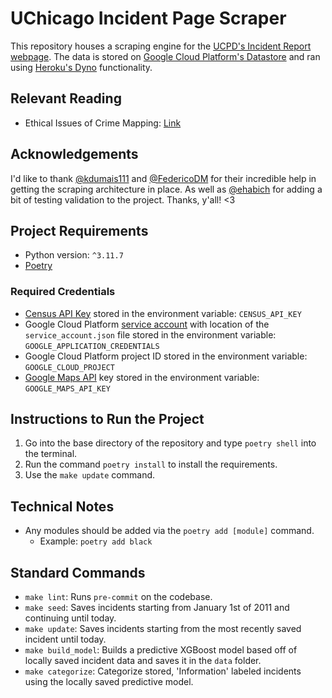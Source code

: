 # UChicago Incident Page Scraper
This repository houses a scraping engine for the [UCPD's Incident Report webpage](https://incidentreports.uchicago.edu/). The data is stored on
[Google Cloud Platform's Datastore](https://cloud.google.com/datastore) and ran using [Heroku's Dyno](https://devcenter.heroku.com/articles/dyno-types) functionality.

## Relevant Reading
- Ethical Issues of Crime Mapping: [Link](https://storymaps.arcgis.com/stories/9b71d1fba77641a0ad35b07b23aae66b?utm_source=pocket_saves)

## Acknowledgements
I'd like to thank [@kdumais111](https://github.com/kdumais111) and [@FedericoDM](https://github.com/FedericoDM) for their incredible help in getting the scraping architecture in place.
As well as [@ehabich](https://github.com/ehabich) for adding a bit of testing validation to the project. Thanks, y'all! <3

## Project Requirements
- Python version: `^3.11.7`
- [Poetry](https://python-poetry.org/)

### Required Credentials
- [Census API Key](https://api.census.gov/data/key_signup.html) stored in the environment variable: `CENSUS_API_KEY`
- Google Cloud Platform [service account](https://cloud.google.com/iam/docs/service-account-overview) with location of the `service_account.json` file stored in the environment
variable: `GOOGLE_APPLICATION_CREDENTIALS`
- Google Cloud Platform project ID stored in the environment variable: `GOOGLE_CLOUD_PROJECT`
- [Google Maps API](https://developers.google.com/maps/documentation/geocoding/get-api-key) key stored in the environment variable: `GOOGLE_MAPS_API_KEY`

## Instructions to Run the Project
1. Go into the base directory of the repository and type `poetry shell` into the terminal.
2. Run the command `poetry install` to install the requirements.
3. Use the `make update` command.

## Technical Notes
- Any modules should be added via the `poetry add [module]` command.
  - Example: `poetry add black`

## Standard Commands
- `make lint`: Runs `pre-commit` on the codebase.
- `make seed`: Saves incidents starting from January 1st of 2011 and continuing until today.
- `make update`: Saves incidents starting from the most recently saved incident until today.
- `make build_model`: Builds a predictive XGBoost model based off of locally saved incident data and saves it in the `data` folder.
- `make categorize`: Categorize stored, 'Information' labeled incidents using the locally saved predictive model.

